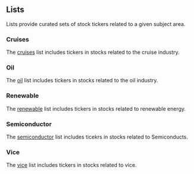 ## Lists

Lists provide curated sets of stock tickers related to a given subject area.

### Cruises
The [cruises](cruises.csv) list includes tickers in stocks related to the cruise industry.

### Oil
The [oil](oil.csv) list includes tickers in stocks related to the oil industry.

### Renewable
The  [renewable](renewable.csv) list includes tickers in stocks related to renewable energy.

### Semiconductor
The [semiconductor](semiconductor.csv) list includes ticekrs in stocks related to Semiconducts.

### Vice
The [vice](vice.csv) list includes tickers in stocks related to vice. 


